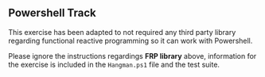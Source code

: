 ## Powershell Track

This exercise has been adapted to not required any third party library regarding functional reactive programming so it can work with Powershell. 

Please ignore the instructions regardings **FRP library** above, information for the exercise is included in the `Hangman.ps1` file and the test suite.